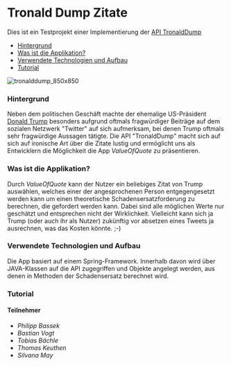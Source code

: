 
# Tronald Dump Zitate
Dies ist ein Testprojekt einer Implementierung der [API TronaldDump](https://docs.tronalddump.io/)

* [Hintergrund](#background)
* [Was ist die Applikation?](#general-info)
* [Verwendete Technologien und Aufbau](#technologies)
* [Tutorial](#tutorial)

![tronalddump_850x850](https://user-images.githubusercontent.com/71218703/112539649-88df5e80-8db1-11eb-9d9f-35343ee02dd7.png)

### Hintergrund
Neben dem politischen Geschäft machte der ehemalige US-Präsident [Donald Trump](https://de.wikipedia.org/wiki/Donald_Trump) besonders aufgrund oftmals fragwürdiger Beiträge auf dem sozialen Netzwerk "Twitter" auf sich aufmerksam, bei denen Trump oftmals sehr fragwürdige Aussagen tätigte.
Die API "TronaldDump" macht sich auf sich auf ironische Art über die Zitate lustig und ermöglicht uns als Entwicklern die Möglichkeit die App *ValueOfQuote* zu präsentieren.

### Was ist die Applikation?
Durch *ValueOfQuote* kann der Nutzer ein beliebiges Zitat  von Trump auswählen, welches einer der angesprochenen Person entgegengesetzt werden kann um einen theoretische Schadensersatzforderung zu berechnen, die gefordert werden kann. Dabei sind alle möglichen Werte nur geschätzt und entsprechen nicht der Wirklichkeit.
Vielleicht kann sich ja Trump (oder auch ihr als Nutzer) zukünftig vor absetzen eines Tweets ja ausrechnen, was das Kosten könnte. ;-)

### Verwendete Technologien und Aufbau
Die App basiert auf einem Spring-Framework. Innerhalb davon wird über JAVA-Klassen auf die API zugegriffen und Objekte angelegt werden, aus denen in Methoden der Schadensersatz berechnet wird.

### Tutorial



#### Teilnehmer
* *Philipp Bassek*
* *Bastian Vogt*
* *Tobias Bächle*
* *Thomas Keuthen*
* *Silvana May*

